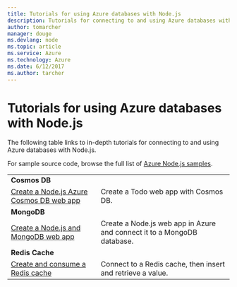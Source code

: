 ```yaml
---
title: Tutorials for using Azure databases with Node.js
description: Tutorials for connecting to and using Azure databases with Node.js.
author: tomarcher
manager: douge
ms.devlang: node
ms.topic: article
ms.service: Azure
ms.technology: Azure
ms.date: 6/12/2017
ms.author: tarcher
---
```


# Tutorials for using Azure databases with Node.js

The following table links to in-depth tutorials for connecting to and using Azure databases with Node.js. 

For sample source code, browse the full list of [Azure Node.js samples](https://azure.microsoft.com/resources/samples/?term=nodejs).

| | |
|---|---|
| **Cosmos DB** ||
| [Create a Node.js Azure Cosmos DB web app](../documentdb/documentdb-nodejs-application.md?toc=/azure/node/toc.json&bc=/azure/node/toc.json) | Create a Todo web app with Cosmos DB.  |
| **MongoDB** ||
| [Create a Node.js and MongoDB web app](../app-service-web/app-service-web-tutorial-nodejs-mongodb-app.md?toc=/azure/node/toc.json&bc=/azure/node/toc.json) | Create a Node.js web app in Azure and connect it to a MongoDB database.  |
| **Redis Cache** | |
| [Create and consume a Redis cache](../redis-cache/cache-nodejs-get-started.md?toc=/azure/node/toc.json&bc=/azure/node/toc.json) | Connect to a Redis cache, then insert and retrieve a value.
